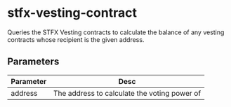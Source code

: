 # stfx-vesting-contract

Queries the STFX Vesting contracts to calculate the balance of any vesting contracts whose recipient is the given address.

## Parameters

|    Parameter     |                        Desc                        |
| ---------------- | -------------------------------------------------- |
| address          | The address to calculate the voting power of       |
